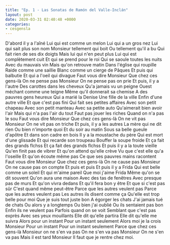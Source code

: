 ```yaml
---
title: "Ep. 1 - Las Sonatas de Ramón del Valle-Inclán"
layout: post
date: 2020-03-31 02:40:48 +0000
categories: 
- cesgensla
---
```


D'abord il y a l'aîné
Lui qui est comme un melon
Lui qui a un gros nez
Lui qui sait plus son nom
Monsieur tellement qui boit
Ou tellement qu'il a bu
Qui fait rien de ses dix doigts
Mais lui qui n'en peut plus
Lui qui est complètement cuit
Et qui se prend pour le roi
Qui se saoule toutes les nuits
Avec du mauvais vin
Mais qu'on retrouve matin
Dans l'église qui roupille
Raide comme une saillie
Blanc comme un cierge de Pâques
Et puis qui balbutie
Et qui a l'oeil qui divague
Faut vous dire Monsieur
Que chez ces gens-là
On ne pense pas Monsieur
On ne pense pas on prie
Et puis, il y a l'autre
Des carottes dans les cheveux
Qu'a jamais vu un peigne
Ouest méchant comme une teigne
Même qu'il donnerait sa chemise
A des pauvres gens heureux
Qui a marié la Denise
Une fille de la ville
Enfin d'une autre ville
Et que c'est pas fini
Qui fait ses petites affaires
Avec son petit chapeau
Avec son petit manteau
Avec sa petite auto
Qu'aimerait bien avoir l'air
Mais qui n'a pas l'air du tout
Faut pas jouer les riches
Quand on n'a pas le sou
Faut vous dire Monsieur
Que chez ces gens-là
On ne vit pas Monsieur
On ne vit pas on triche
Et puis, il y a les autres
La mère qui ne dit rien
Ou bien n'importe quoi
Et du soir au matin
Sous sa belle gueule d'apôtre
Et dans son cadre en bois
Il y a la moustache du père
Qui est mort d'une glissade
Et qui recarde son troupeau
Bouffer la soupe froide
Et ça fait des grands flchss
Et ça fait des grands flchss
Et puis il y a la toute vieille
Qu'en finit pas de vibrer
Et qu'on attend qu'elle crève
Vu que c'est elle qu'a l'oseille
Et qu'on écoute même pas
Ce que ses pauvres mains racontent
Faut vous dire Monsieur
Que chez ces gens-là
On ne cause pas Monsieur
On ne cause pas on compte
Et puis et puis
Et puis il y a Frida
Qui est belle comme un soleil
Et qui m'aime pareil
Que moi j'aime Frida
Même qu'on se dit souvent
Qu'on aura une maison
Avec des tas de fenêtres
Avec presque pas de murs
Et qu'on vivra dedans
Et qu'il fera bon y être
Et que si c'est pas sûr
C'est quand même peut-être
Parce que les autres veulent pas
Parce que les autres veulent pas
Les autres ils disent comme ça
Qu'elle est trop belle pour moi
Que je suis tout juste bon
A égorger les chats
J'ai jamais tué de chats
Ou alors y a longtemps
Ou bien j'ai oublié
Ou ils sentaient pas bon
Enfin ils ne veulent pas
Parfois quand on se voit
Semblant que c'est pas exprès
Avec ses yeux mouillants
Elle dit qu'elle partira
Elle dit qu'elle me suivra
Alors pour un instant
Pour un instant seulement
Alors moi je la crois Monsieur
Pour un instant
Pour un instant seulement
Parce que chez ces gens-là
Monsieur on ne s'en va pas
On ne s'en va pas Monsieur
On ne s'en va pas
Mais il est tard Monsieur
Il faut que je rentre chez moi.
